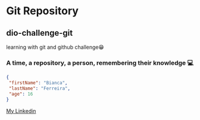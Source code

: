 # Git Repository
## dio-challenge-git
 learning with git and github challenge😁
 
 ### A time, a repository, a person, remembering their knowledge 💻
 ```json
{
  "firstName": "Bianca",
  "lastName": "Ferreira",
  "age": 16
}
```

[ My Linkedin](https://www.linkedin.com/in/bianca-ferreira-7604311b0/)

